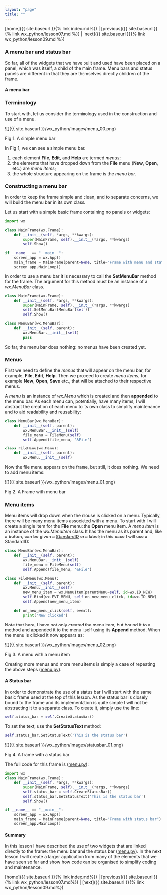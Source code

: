 ```yaml
---
layout: "page"
title: ""
---
```

[home]({{ site.baseurl }}{% link index.md%}) \|  [previous]({{ site.baseurl }}{% link wx_python/lesson07.md %}) \|  [next]({{ site.baseurl }}{% link wx_python/lesson09.md %})

### A menu bar and status bar

So far, all of the widgets that we have built and used have been placed
on a panel, which was itself, a child of the main frame. Menu bars and
status panels are different in that they are themselves directly
children of the frame.

#### A menu bar

### Terminology

To start with, let us consider the terminology used in the construction
and use of a menu.

![]({{ site.baseurl }}/wx_python/images/menu_00.png)

Fig 1. A simple menu bar

In Fig 1, we can see a simple menu bar:

1.  each element **File**, **Edit**, and **Help** are termed *menus*;
2.  the elements that have dropped down from the **File** menu (**New**,
    **Open**, etc.) are *menu items*;
3.  the whole structure appearing on the frame is the *menu bar*.

### Constructing a menu bar

In order to keep the frame simple and clean, and to separate concerns,
we will build the menu bar in its own class.

Let us start with a simple basic frame containing no panels or widgets:

``` python
import wx

class MainFrame(wx.Frame):
    def __init__(self, *args, **kwargs):
        super(MainFrame, self).__init__(*args, **kwargs)
        self.Show()

if __name__ == "__main__":
    screen_app = wx.App()
    main_frame = MainFrame(parent=None, title="Frame with menu and status panel")
    screen_app.MainLoop()
```

In order to use a menu bar it is necessary to call the **SetMenuBar**
method for the frame. The argument for this method must be an instance
of a *wx.MenuBar* class.

``` python
class MainFrame(wx.Frame):
    def __init__(self, *args, **kwargs):
        super(MainFrame, self).__init__(*args, **kwargs)
        self.SetMenuBar(MenuBar(self))
        self.Show()

class MenuBar(wx.MenuBar):
    def __init__(self, parent):
        wx.MenuBar.__init__(self)
        pass
```

So far, the menu bar does nothing: no menus have been created yet.

### Menus

First we need to define the *menus* that will appear on the menu bar,
for example, **File**, **Edit**, **Help**. Then we proceed to create
*menu items*, for example **New**, **Open**, **Save** etc., that will be
attached to their respective menus.

A *menu* is an instance of *wx.Menu* which is created and then
**appended** to the menu bar. As each menu can, potentially, have many
items, I will abstract the creation of each menu to its own class to
simplify maintenance and to aid readability and reusability:

``` python
class MenuBar(wx.MenuBar):
    def __init__(self, parent):
        wx.MenuBar.__init__(self)
        file_menu = FileMenu(self)
        self.Append(file_menu, '&File')

class FileMenu(wx.Menu):
    def __init__(self, parent):
        wx.Menu.__init__(self)
```

Now the file menu appears on the frame, but still, it does nothing. We
need to add menu items:

![]({{ site.baseurl }}/wx_python/images/menu_01.png)

Fig 2. A Frame with menu bar

### Menu items

Menu items will drop down when the mouse is clicked on a menu.
Typically, there will be many menu items associated with a menu. To
start with I will create a single item for the **File** menu: the
**Open** menu item. A *menu item* is an instance of the *wx.MenuItem*
class. It has the menu as its parent and, like a button, can be given a
[StandardID](https://wxpython.org/Phoenix/docs/html/wx.StandardID.enumeration.html)
or a label; in this case I will use a StandardID:

``` python
class MenuBar(wx.MenuBar):
    def __init__(self, parent):
        wx.MenuBar.__init__(self)
        file_menu = FileMenu(self)
        self.Append(file_menu, '&File')

class FileMenu(wx.Menu):
    def __init__(self, parent):
        wx.Menu.__init__(self)
        new_menu_item = wx.MenuItem(parentMenu=self, id=wx.ID_NEW)
        self.Bind(wx.EVT_MENU, self.on_new_menu_click, id=wx.ID_NEW)
        self.Append(new_menu_item)

    def on_new_menu_click(self, event):
        print('New clicked')
```

Note that here, I have not only created the menu item, but bound it to a
method and appended it to the menu itself using its **Append** method.
When the menu is clicked it now appears as:

![]({{ site.baseurl }}/wx_python/images/menu_02.png)

Fig 3. A menu with a menu item

Creating more menus and more menu items is simply a case of repeating
the above steps ([menu.py](snippets/menu.py)).

#### A Status bar

In order to demonstrate the use of a status bar I will start with the
same basic frame used at the top of this lesson. As the status bar is
closely bound to the frame and its implementation is quite simple I will
not be abstracting it to a separate class. To create it, simply use the
line:

``` python
self.status_bar = self.CreateStatusBar()
```

To set the text, use the **SetStatusText** method:

``` python
self.status_bar.SetStatusText('This is the status bar')
```

![]({{ site.baseurl }}/wx_python/images/statusbar_01.png)

Fig 4. A frame with a status bar

The full code for this frame is ([menu.py](snippets/menu.py)):

``` python
import wx
class MainFrame(wx.Frame):
    def __init__(self, *args, **kwargs):
        super(MainFrame, self).__init__(*args, **kwargs)
        self.status_bar = self.CreateStatusBar()
        self.status_bar.SetStatusText('This is the status bar')
        self.Show()

if __name__ == "__main__":
    screen_app = wx.App()
    main_frame = MainFrame(parent=None, title="Frame with status bar")
    screen_app.MainLoop()
```

#### Summary

In this lesson I have described the use of two widgets that are linked
directly to the frame: the menu bar and the status bar
([menu.py](snippets/menu.py)). In the next lesson I will create a larger
application from many of the elements that we have seen so far and show
how code can be organised to simplify coding and maintenance.

[home]({{ site.baseurl }}{% link index.md%}) \|  [previous]({{ site.baseurl }}{% link wx_python/lesson07.md%}) \|  [next]({{ site.baseurl }}{% link wx_python/lesson09.md%})